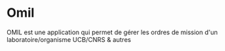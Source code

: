 # Omil
OMIL est une application qui permet de gérer les ordres de mission  d'un laboratoire/organisme UCB/CNRS &amp; autres
